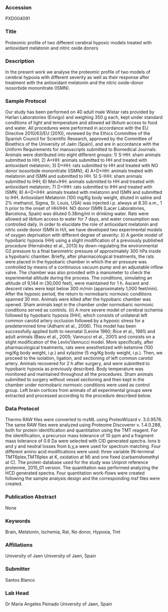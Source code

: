 ### Accession
PXD004091

### Title
Proteomic profile of two different cerebral hypoxic models treated with antioxidant melatonin and nitric oxide donors

### Description
In the present work we analyse the proteomic profile of two models of cerebral hypoxia with different severity as well as their response after treatment with the antioxidant melatonin and the nitric oxide-donor isosorbide mononitrate (ISMN).

### Sample Protocol
Our study has been performed on 40 adult male Wistar rats provided by Harlan Laboratories (Envigo) and weighing 350 g each, kept under standard conditions of light and temperature and allowed ad libitum access to food and water. All procedures were performed in accordance with the EU Directive 2010/63/EU (2010), reviewed by the Ethics Committee of the Spanish Council for Scientific Research, approved by the Committee of Bioethics of the University of Jaén (Spain), and are in accordance with the Uniform Requirements for manuscripts submitted to Biomedical Journals. Animals were distributed into eight different groups: 1) S-HH: sham animals submitted to HH; 2) A+HH: animals submitted to HH and treated with antioxidant melatonin; 3) D+HH: rats submitted to HH and treated with NO donor isosorbide mononitrate (ISMN); 4) A+D+HH: animals treated with melatonin and ISMN and submitted to HH. 5) S-IHH: sham animals submitted to IHH; 6) Mel+IHH: animals submitted to HH and treated with antioxidant melatonin; 7) D+IHH: rats submitted to IHH and treated with ISMN; 8) A+D+IHH: animals treated with melatonin and ISMN and submitted to IHH. Antioxidant Melatonin (100 mg/Kg body weight, diluted in saline and 2% methanol, Sigma, St. Louis, USA) was injected i.p. always at 8.30 a.m., 1 h prior to the onset of HH/IHH. NO donor ISMN (Lacer Laboratories, Barcelona, Spain) was diluted 0.38mg/ml in drinking water. Rats were allowed ad libitum access to water for 7 days, and water consumption was controlled daily. In order to elucidate the role of antioxidant melatonin and nitric oxide donor ISMN in H/I, we have developed two experimental models of oxygen deprivation with different degree of severity:  (i) A gentle model of hypobaric hypoxia (HH) using a slight modification of a previously published procedure (Hernández et al., 2013) by down-regulating the environmental O2 pressure to a final barometric pressure of approximately 300 hPa inside a hypobaric chamber. Briefly, after pharmacological treatments, the rats were placed in the hypobaric chamber in which the air pressure was controlled by means of a continuous vacuum pump and an adjustable inflow valve. The chamber was also provided with a manometer to check the experimental altitude during the process. The conditions, simulating an altitude of 9,144 m (30,000 feet), were maintained for 1 h. Ascent and descent rates were kept below 300 m/min (approximately 1,000 feet/min). After the hypoxic period, the return to normobaric normoxic conditions spanned 30 min. Animals were killed after the hypobaric chamber was opened. Sham animals kept in the chamber under normobaric normoxic conditions served as controls. (ii) A more severe model of cerebral ischemia followed by hypobaric hypoxia (IHH), which consists of unilateral left common carotid artery occlusion followed by a hypoxic stress for a predetermined time (Adhami et al., 2006). This model has been successfully applied both to neonatal (Levine 1960; Rice et al., 1981) and adult animals (Basu et al., 2005; Vannucci et al., 2001) and consists on a slight modification of the Levin/Vannucci model. More specifically, after pharmacological treatments, rats were anesthetized with ketamine (100 mg/Kg body weight, i.p.) and xylazine (5 mg/Kg body weight, i.p.). Then, we proceed to the isolation, ligation, and sectioning of left common carotid artery. Animals recovered for 2 h after surgery, and were submitted to hypobaric hypoxia as previously described. Body temperature was monitored and maintained throughout all the procedures. Sham animals submitted to surgery without vessel sectioning and then kept in the chamber under normobaric normoxic conditions were used as control group. Left brain cortices from animals of all experimental groups were extracted and processed according to the procedure described below.

### Data Protocol
Thermo RAW files were converted to mzML using ProteoWizard v. 3.0.9576. The same RAW files were analyzed using Proteome Discoverer v. 1.4.0.288, both for protein identification and quantitation using the TMT reagent.  For the identification, a precursor mass tolerance of 10 ppm and a fragment mass tolerance of 0.6 Da were selected with CID generated spectra. Ions b and y and neutral losses from b,y,a were used for spectrum matching. Four different amino acid modifications were used: three variable (N-terminal TMT6plex,TMT6plex at K, oxidation at M) and one fixed (carbamidomethyl at C).  The protein database used for the study was Uniprot reference proteome, 2015_01 version. The quantitation was performed analyzing the HCD generated spectra. Four quantitation work-flows were created following the sample analysis design and the corresponding msf files were created.

### Publication Abstract
None

### Keywords
Brain, Melatonin, Ischemia, Rat, No donor, Hypoxia, Tmt

### Affiliations
University of Jaen
University of Jaen, Spain

### Submitter
Santos Blanco

### Lab Head
Dr Maria Angeles Peinado
University of Jaen, Spain


